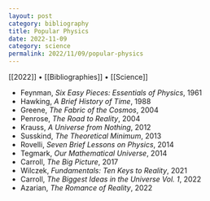 ```yaml
---
layout: post
category: bibliography
title: Popular Physics
date: 2022-11-09
category: science
permalink: 2022/11/09/popular-physics
---
```


[[2022]] • [[Bibliographies]] • [[Science]]

* Feynman, *Six Easy Pieces: Essentials of Physics*, 1961
* Hawking, *A Brief History of Time*, 1988
* Greene, *The Fabric of the Cosmos*, 2004
* Penrose, *The Road to Reality*, 2004
* Krauss, *A Universe from Nothing*, 2012
* Susskind, *The Theoretical Minimum*, 2013
* Rovelli, *Seven Brief Lessons on Physics*, 2014
* Tegmark, *Our Mathematical Universe*, 2014
* Carroll, *The Big Picture*, 2017
* Wilczek, *Fundamentals: Ten Keys to Reality*, 2021
* Carroll, *The Biggest Ideas in the Universe Vol. 1*, 2022
* Azarian, *The Romance of Reality*, 2022
